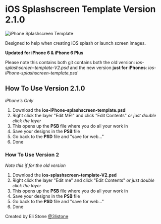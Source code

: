 iOS Splashscreen Template Version 2.1.0
============================

![iPhone Splashscreen Template](http://i.imgur.com/4BUT0iO.png)

Designed to help when creating iOS splash or launch screen images.

**Updated for iPhone 6 & iPhone 6 Plus**

Please note this contains both git contains both the old version:
*ios-splashscreen-template-V2.psd*
and the new version **just for iPhones**:
*ios-iPhone-splashscreen-template.psd*


## How To Use Version 2.1.0 ##
*iPhone's Only*

1. Download the **ios-iPhone-splashscreen-template.psd**
2. Right click the layer "Edit ME!" and click "Edit Contents" *or just double click the layer*
3. This opens up the **PSB** file where you do all your work in
4. Save your designs in the **PSB** file
5. Go back to the **PSD** file and "save for web..."
6. Done



### How To Use Version 2 ###
*Note this if for the old version*

1. Download the **ios-splashscreen-template-V2.psd**
2. Right click the layer "Edit me" and click "Edit Contents" *or just double click the layer*
3. This opens up the **PSB** file where you do all your work in
4. Save your designs in the **PSB** file
5. Go back to the **PSD** file and "save for web..."
6. Done


Created by Eli Stone [@3listone](https://twitter.com/3liStone)
